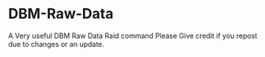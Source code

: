 # DBM-Raw-Data
A Very useful DBM Raw Data Raid command
Please Give credit if you repost due to changes or an update.
